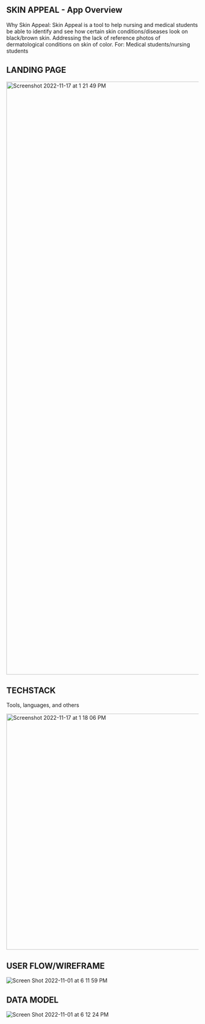## SKIN APPEAL - App Overview

Why Skin Appeal: 
Skin Appeal is a tool to help nursing and medical students be able to identify and see how certain skin conditions/diseases look on black/brown skin.
Addressing the lack of reference photos of dermatological conditions on skin of color.
For: Medical students/nursing students 

## LANDING PAGE

<img width="1550" alt="Screenshot 2022-11-17 at 1 21 49 PM" src="https://user-images.githubusercontent.com/74885072/202526883-a077efd0-2a82-40a8-a4d6-62db87708459.png">



## TECHSTACK
Tools, languages, and others

<img width="617" alt="Screenshot 2022-11-17 at 1 18 06 PM" src="https://user-images.githubusercontent.com/74885072/202526110-bd900b42-0819-44fd-98e4-31a3cec56678.png">




## USER FLOW/WIREFRAME

![Screen Shot 2022-11-01 at 6 11 59 PM](https://user-images.githubusercontent.com/74885072/199351785-63292981-915a-4485-9c95-e89cf41ffb5b.png)






## DATA MODEL

![Screen Shot 2022-11-01 at 6 12 24 PM](https://user-images.githubusercontent.com/74885072/199351837-a17f1f41-c57f-4a90-ab05-a433bb767fad.png)
